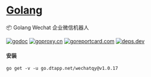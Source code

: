 <h1>
<a href="https://www.dtapp.net/">Golang</a>
</h1>

📦 Golang Wechat 企业微信机器人

[comment]: <> (go)
[![godoc](https://pkg.go.dev/badge/go.dtapp.net/wechatqy?status.svg)](https://pkg.go.dev/go.dtapp.net/wechatqy)
[![goproxy.cn](https://goproxy.cn/stats/go.dtapp.net/wechatqy/badges/download-count.svg)](https://goproxy.cn/stats/go.dtapp.net/wechatqy)
[![goreportcard.com](https://goreportcard.com/badge/go.dtapp.net/wechatqy)](https://goreportcard.com/report/go.dtapp.net/wechatqy)
[![deps.dev](https://img.shields.io/badge/deps-go-red.svg)](https://deps.dev/go/go.dtapp.net%2Fwechatqy)

#### 安装

```shell
go get -v -u go.dtapp.net/wechatqy@v1.0.17
```
